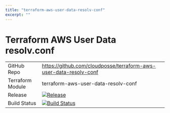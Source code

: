 ```yaml
---
title: "terraform-aws-user-data-resolv-conf"
excerpt: ""
---
```

# Terraform AWS User Data resolv.conf

|||
|------|------|
|GitHub Repo|https://github.com/cloudposse/terraform-aws-user-data-resolv-conf|
|Terraform Module|terraform-aws-user-data-resolv-conf|
|Release|[![Release](https://img.shields.io/github/release/cloudposse/terraform-aws-user-data-resolv-conf.svg)](https://github.com/cloudposse/terraform-aws-user-data-resolv-conf/releases)|
|Build Status|[![Build Status](https://travis-ci.org/cloudposse/terraform-aws-user-data-resolv-conf.svg?branch=master)](https://travis-ci.org/cloudposse/terraform-aws-user-data-resolv-conf)|
